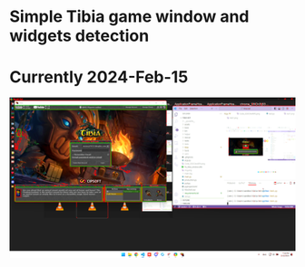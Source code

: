 # Simple Tibia game window and widgets detection


# Currently 2024-Feb-15
![Detectd Image](./img/detected_test1.png)